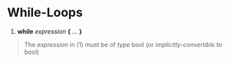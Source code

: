 # While-Loops

1. **while** _expression_ **{** _…_ **}**

> The _expression_ in (1) must be of _type_ bool (or _implicitly-convertible_ to bool)
>